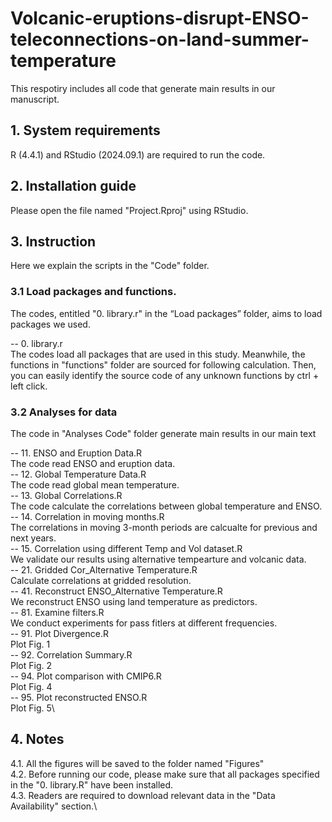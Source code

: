 # Volcanic-eruptions-disrupt-ENSO-teleconnections-on-land-summer-temperature

This respotiry includes all code that generate main results in our manuscript.

## 1. System requirements
R (4.4.1) and RStudio (2024.09.1) are required to run the code.

## 2. Installation guide
Please open the file named "Project.Rproj" using RStudio.

## 3. Instruction
Here we explain the scripts in the "Code" folder.

### 3.1 Load packages and functions.
The codes, entitled "0. library.r" in the “Load packages” folder, aims to load packages we used.

-- 0. library.r\
The codes load all packages that are used in this study. Meanwhile, the functions in "functions" folder are sourced for following calculation. Then, you can easily identify the source code of any unknown functions by ctrl + left click.

### 3.2 Analyses for data
The code in "Analyses Code" folder generate main results in our main text

-- 11. ENSO and Eruption Data.R\
The code read ENSO and eruption data.\
-- 12. Global Temperature Data.R\
The code read global mean temperature. \
-- 13. Global Correlations.R\
The code calculate the correlations between global temperature and ENSO.\
-- 14. Correlation in moving months.R\
The correlations in moving 3-month periods are calcualte for previous and next years.\
-- 15. Correlation using different Temp and Vol dataset.R\
We validate our results using alternative tempearture and volcanic data. \
-- 21. Gridded Cor_Alternative Temperature.R\
Calculate correlations at gridded resolution.\
-- 41. Reconstruct ENSO_Alternative Temperature.R\
We reconstruct ENSO using land temperature as predictors.\
-- 81. Examine filters.R\
We conduct experiments for pass fitlers at different frequencies.\
-- 91. Plot Divergence.R\
Plot Fig. 1\
-- 92. Correlation Summary.R\
Plot Fig. 2\
-- 94. Plot comparison with CMIP6.R\
Plot Fig. 4\
-- 95. Plot reconstructed ENSO.R\
Plot Fig. 5\

## 4. Notes
4.1. All the figures will be saved to the folder named "Figures"\
4.2. Before running our code, please make sure that all packages specified in the "0. library.R" have been installed.\
4.3. Readers are required to download relevant data in the "Data Availability" section.\
